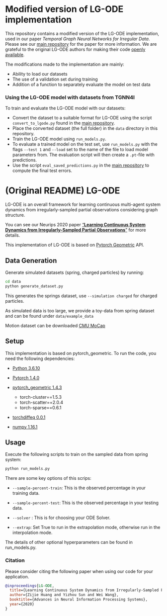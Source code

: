 # Modified version of LG-ODE implementation
This repository contains a modified version of the LG-ODE implementation, used in our paper *Temporal Graph Neural Networks for Irregular Data*.
Please see our [main repository](https://github.com/joeloskarsson/tgnn4i) for the paper for more information.
We are grateful to the original LG-ODE authors for making their code [openly available](https://github.com/ZijieH/LG-ODE).

The modifications made to the implementation are mainly:

* Ability to load our datasets
* The use of a validation set during training
* Addition of a function to separately evaluate the model on test data

### Using the LG-ODE model with datasets from TGNN4I
To train and evaluate the LG-ODE model with our datasets:

* Convert the dataset to a suitable format for LG-ODE using the script `convert_to_lgode.py` found in the [main repository](https://github.com/joeloskarsson/tgnn4i).
* Place the converted dataset (the full folder) in the `data` directory in this repository.
* Train the LG-ODE model using `run_models.py`.
* To evaluate a trained model on the test set, use `run_models.py` with the flags `--test 1` and `--load` set to the name of the file to load model parameters from.
The evaluation script will then create a `.pt`-file with predictions.
* Use the script `eval_saved_predictions.py` in the [main repository](https://github.com/joeloskarsson/tgnn4i) to compute the final test errors.

# (Original README) LG-ODE

LG-ODE is an overall framework for learning continuous multi-agent system dynamics from irregularly-sampled partial observations considering graph structure.

You can see our Neurips 2020 paper [“**Learning Continuous System Dynamics from Irregularly-Sampled Partial Observations**”](https://arxiv.org/abs/2011.03880) for more details.

This implementation of LG-ODE is based on [Pytorch Geometric](https://github.com/rusty1s/pytorch_geometric) API.
## Data Generation

Generate simulated datasets (spring, charged particles) by running:

```bash
cd data
python generate_dataset.py
```

This generates the springs dataset, use `--simulation charged` for charged particles.

As simulated data is too large, we provide a toy-data from spring dataset and can be found under `data/example_data`

Motion dataset can be downloaded [CMU MoCap](http://mocap.cs.cmu.edu/)



## Setup

This implementation is based on pytorch_geometric. To run the code, you need the following dependencies:

* [Python 3.6.10](https://www.python.org/)

- [Pytorch 1.4.0](https://pytorch.org/)

- [pytorch_geometric 1.4.3](https://pytorch-geometric.readthedocs.io/)

  - torch-cluster==1.5.3
  - torch-scatter==2.0.4
  - torch-sparse==0.6.1

- [torchdiffeq 0.0.1](https://github.com/rtqichen/torchdiffeq)

- [numpy 1.16.1](https://numpy.org/)


## Usage
Execute the following scripts to train on the sampled data from spring system:

```bash
python run_models.py
```

There are some key options of this scrips:

- `--sample-percent-train`: This is the observed percentage in your training data.

- `--sample-percent-test`: This is the observed percentage in your testing data.

- `--solver` : This is for choosing your ODE Solver.

- `--extrap`: Set True to run in the extrapolation mode, otherwise run in the interpolation mode.


The details of other optional hyperparameters can be found in run_models.py.
### Citation

Please consider citing the following paper when using our code for your application.

```bibtex
@inproceedings{LG-ODE,
  title={Learning Continuous System Dynamics from Irregularly-Sampled Partial Observations},
  author={Zijie Huang and Yizhou Sun and Wei Wang},
  booktitle={Advances in Neural Information Processing Systems},
  year={2020}
}
```
